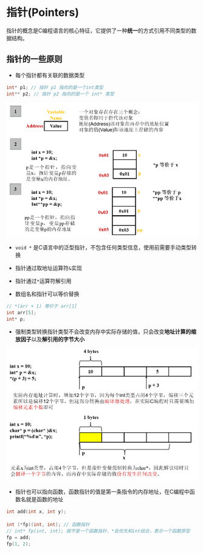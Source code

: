 # 指针(Pointers)

指针的概念是C编程语言的核心特征，它提供了一种**统一**的方式引用不同类型的数据结构。

## 指针的一些原则

* 每个指针都有关联的数据类型

```C
int* p1; // 指针 p1 指向的是一个int类型
int** p2; // 指针 p2 指向的是一个 int* 类型
```

![指针关系图](./images/pointer1.png)

* `void *` 是C语言中的泛型指针，不包含任何类型信息，使用前需要手动类型转换

* 指针通过取地址运算符`&`实现

* 指针通过`*`运算符解引用

* 数组名和指针可以等价替换

```C
// *(arr + 1) 等价于 arr[1]
int arr[5];
int* p;
```

* 强制类型转换指针类型不会改变内存中实际存储的值，只会改变**地址计算的缩放因子**以及**解引用的字节大小**

![指针引用解释](./images/pointer2.png)

* 指针也可以指向函数，函数指针的值是第一条指令的内存地址，在C编程中函数名就是函数的地址

```C
int add(int x, int y);

int (*fp)(int, int); // 函数指针
// int* fp(int, int); 就不是一个函数指针，*会优先和int结合，表示一个函数原型
fp = add;
fp(1, 2);
```
